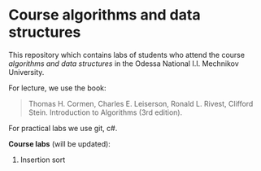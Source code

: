 Course algorithms and data structures
=======

This repository which contains labs of students who attend the course *algorithms and data structures* in the Odessa National I.I. Mechnikov University.

For lecture, we use the book:
> Thomas H. Cormen, Charles E. Leiserson, Ronald L. Rivest, Clifford Stein. Introduction to Algorithms (3rd edition).

For practical labs we use git, c#.

**Сourse labs** (will be updated):

1. Insertion sort


